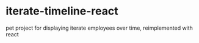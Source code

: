 # iterate-timeline-react

pet project for displaying iterate employees over time, reimplemented with react
